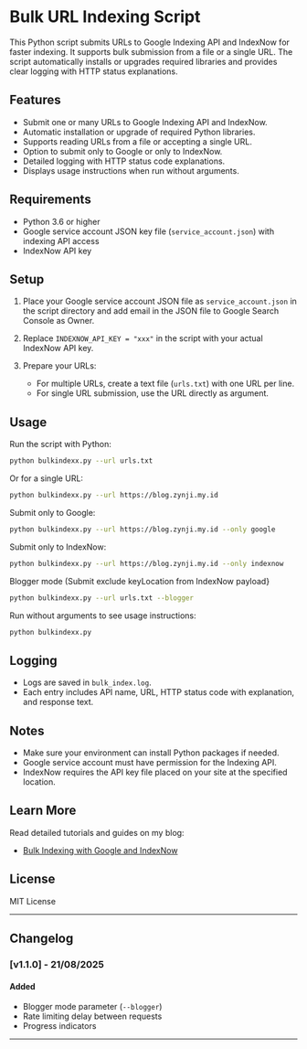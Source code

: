 # Bulk URL Indexing Script

This Python script submits URLs to Google Indexing API and IndexNow for faster indexing. It supports bulk submission from a file or a single URL. The script automatically installs or upgrades required libraries and provides clear logging with HTTP status explanations.

## Features

* Submit one or many URLs to Google Indexing API and IndexNow.
* Automatic installation or upgrade of required Python libraries.
* Supports reading URLs from a file or accepting a single URL.
* Option to submit only to Google or only to IndexNow.
* Detailed logging with HTTP status code explanations.
* Displays usage instructions when run without arguments.

## Requirements

* Python 3.6 or higher
* Google service account JSON key file (`service_account.json`) with indexing API access
* IndexNow API key

## Setup

1. Place your Google service account JSON file as `service_account.json` in the script directory and add email in the JSON file to Google Search Console as Owner.
2. Replace `INDEXNOW_API_KEY = "xxx"` in the script with your actual IndexNow API key.
3. Prepare your URLs:

   * For multiple URLs, create a text file (`urls.txt`) with one URL per line.
   * For single URL submission, use the URL directly as argument.

## Usage

Run the script with Python:

```bash
python bulkindexx.py --url urls.txt
```

Or for a single URL:

```bash
python bulkindexx.py --url https://blog.zynji.my.id
```

Submit only to Google:

```bash
python bulkindexx.py --url https://blog.zynji.my.id --only google
```

Submit only to IndexNow:

```bash
python bulkindexx.py --url https://blog.zynji.my.id --only indexnow
```

Blogger mode (Submit exclude keyLocation from IndexNow payload}

```bash
python bulkindexx.py --url urls.txt --blogger
```

Run without arguments to see usage instructions:

```bash
python bulkindexx.py
```

## Logging

* Logs are saved in `bulk_index.log`.
* Each entry includes API name, URL, HTTP status code with explanation, and response text.

## Notes

* Make sure your environment can install Python packages if needed.
* Google service account must have permission for the Indexing API.
* IndexNow requires the API key file placed on your site at the specified location.

## Learn More

Read detailed tutorials and guides on my blog:
* [Bulk Indexing with Google and IndexNow](https://blog.zynji.my.id/posts/bulkindexx-script-otomatisasi-submit-url-ke-google-indexing-api-dan-indexnow/)

## License

MIT License

---

## Changelog

### [v1.1.0] - 21/08/2025
#### Added
- Blogger mode parameter (`--blogger`)
- Rate limiting delay between requests
- Progress indicators

---
